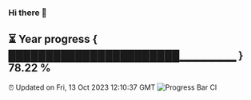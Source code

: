 ### Hi there 👋
⏳ Year progress { ███████████████████████▁▁▁▁▁▁▁ } 78.22 %
---
⏰ Updated on Fri, 13 Oct 2023 12:10:37 GMT
![Progress Bar CI](https://github.com/Moyi321/Moyi321/workflows/Progress%20Bar%20CI/badge.svg)
